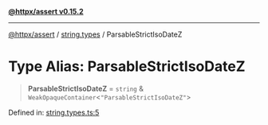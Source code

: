 [**@httpx/assert v0.15.2**](../../README.md)

***

[@httpx/assert](../../README.md) / [string.types](../README.md) / ParsableStrictIsoDateZ

# Type Alias: ParsableStrictIsoDateZ

> **ParsableStrictIsoDateZ** = `string` & `WeakOpaqueContainer`\<`"ParsableStrictIsoDateZ"`\>

Defined in: [string.types.ts:5](https://github.com/belgattitude/httpx/blob/b6bd279cf69f2d17f3ec46e9618a31cb72744279/packages/assert/src/string.types.ts#L5)
